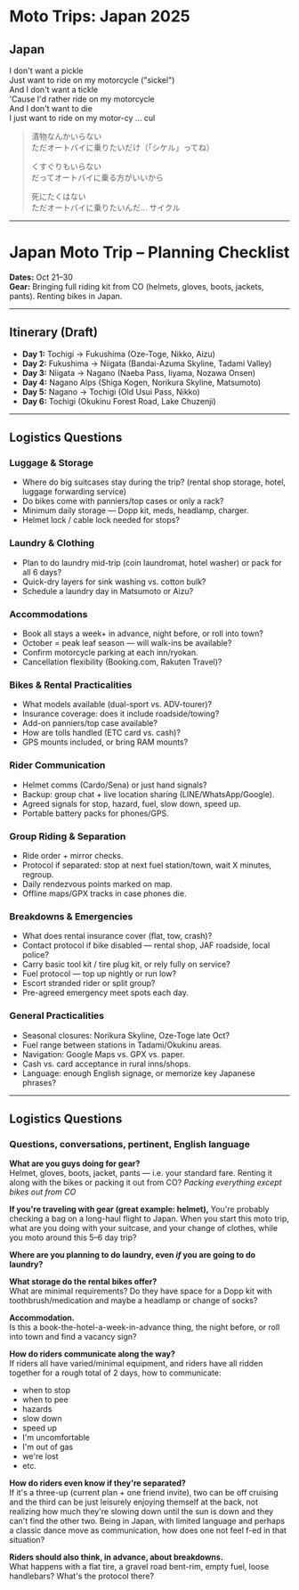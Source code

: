 # Moto Trips: Japan 2025
## Japan

I don't want a pickle  
Just want to ride on my motorcycle ("sickel")  
And I don't want a tickle  
'Cause I'd rather ride on my motorcycle  
And I don't want to die  
I just want to ride on my motor-cy ... cul  

> 漬物なんかいらない  
> ただオートバイに乗りたいだけ（「シケル」ってね）  
>  
> くすぐりもいらない  
> だってオートバイに乗る方がいいから  
>  
> 死にたくはない  
> ただオートバイに乗りたいんだ… サイクル  

---

# Japan Moto Trip – Planning Checklist

**Dates:** Oct 21–30  
**Gear:** Bringing full riding kit from CO (helmets, gloves, boots, jackets, pants). Renting bikes in Japan.  

---

## Itinerary (Draft)
- **Day 1:** Tochigi → Fukushima (Oze-Toge, Nikko, Aizu)  
- **Day 2:** Fukushima → Niigata (Bandai-Azuma Skyline, Tadami Valley)  
- **Day 3:** Niigata → Nagano (Naeba Pass, Iiyama, Nozawa Onsen)  
- **Day 4:** Nagano Alps (Shiga Kogen, Norikura Skyline, Matsumoto)  
- **Day 5:** Nagano → Tochigi (Old Usui Pass, Nikko)  
- **Day 6:** Tochigi (Okukinu Forest Road, Lake Chuzenji)  

---

## Logistics Questions

### Luggage & Storage
- Where do big suitcases stay during the trip? (rental shop storage, hotel, luggage forwarding service)  
- Do bikes come with panniers/top cases or only a rack?  
- Minimum daily storage — Dopp kit, meds, headlamp, charger.  
- Helmet lock / cable lock needed for stops?  

### Laundry & Clothing
- Plan to do laundry mid-trip (coin laundromat, hotel washer) or pack for all 6 days?  
- Quick-dry layers for sink washing vs. cotton bulk?  
- Schedule a laundry day in Matsumoto or Aizu?  

### Accommodations
- Book all stays a week+ in advance, night before, or roll into town?  
- October = peak leaf season — will walk-ins be available?  
- Confirm motorcycle parking at each inn/ryokan.  
- Cancellation flexibility (Booking.com, Rakuten Travel)?  

### Bikes & Rental Practicalities
- What models available (dual-sport vs. ADV-tourer)?  
- Insurance coverage: does it include roadside/towing?  
- Add-on panniers/top case available?  
- How are tolls handled (ETC card vs. cash)?  
- GPS mounts included, or bring RAM mounts?  

### Rider Communication
- Helmet comms (Cardo/Sena) or just hand signals?  
- Backup: group chat + live location sharing (LINE/WhatsApp/Google).  
- Agreed signals for stop, hazard, fuel, slow down, speed up.  
- Portable battery packs for phones/GPS.  

### Group Riding & Separation
- Ride order + mirror checks.  
- Protocol if separated: stop at next fuel station/town, wait X minutes, regroup.  
- Daily rendezvous points marked on map.  
- Offline maps/GPX tracks in case phones die.  

### Breakdowns & Emergencies
- What does rental insurance cover (flat, tow, crash)?  
- Contact protocol if bike disabled — rental shop, JAF roadside, local police?  
- Carry basic tool kit / tire plug kit, or rely fully on service?  
- Fuel protocol — top up nightly or run low?  
- Escort stranded rider or split group?  
- Pre-agreed emergency meet spots each day.  

### General Practicalities
- Seasonal closures: Norikura Skyline, Oze-Toge late Oct?  
- Fuel range between stations in Tadami/Okukinu areas.  
- Navigation: Google Maps vs. GPX vs. paper.  
- Cash vs. card acceptance in rural inns/shops.  
- Language: enough English signage, or memorize key Japanese phrases?  

---

## Logistics Questions

### Questions, conversations, pertinent, English language

**What are you guys doing for gear?**  
Helmet, gloves, boots, jacket, pants — i.e. your standard fare. Renting it along with the bikes or packing it out from CO? _Packing everything except bikes out from CO_

**If you're traveling with gear (great example: helmet),**
You're probably checking a bag on a long-haul flight to Japan. When you start this moto trip, what are you doing with your suitcase, and your change of clothes, while you moto around this 5–6 day trip?

**Where are you planning to do laundry, even _if_ you are going to do laundry?**

**What storage do the rental bikes offer?**  
What are minimal requirements? Do they have space for a Dopp kit with toothbrush/medication and maybe a headlamp or change of socks?

**Accommodation.**  
Is this a book-the-hotel-a-week-in-advance thing, the night before, or roll into town and find a vacancy sign?

**How do riders communicate along the way?**  
If riders all have varied/minimal equipment, and riders have all ridden together for a rough total of 2 days, how to communicate:  
- when to stop  
- when to pee  
- hazards  
- slow down  
- speed up  
- I'm uncomfortable  
- I'm out of gas  
- we're lost  
- etc.

**How do riders even know if they're separated?**  
If it's a three-up (current plan + one friend invite), two can be off cruising and the third can be just leisurely enjoying themself at the back, not realizing how much they're slowing down until the sun is down and they can't find the other two. Being in Japan, with limited language and perhaps a classic dance move as communication, how does one not feel f-ed in that situation?

**Riders should also think, in advance, about breakdowns.**  
What happens with a flat tire, a gravel road bent-rim, empty fuel, loose handlebars? What's the protocol there?
